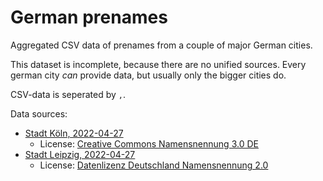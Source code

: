 # German prenames

Aggregated CSV data of prenames from a couple of major German cities.

This dataset is incomplete, because there are no unified sources. Every german city *can* provide data, but usually only the bigger cities do.

CSV-data is seperated by `,`.

Data sources:

* [Stadt Köln, 2022-04-27](https://offenedaten-koeln.de/dataset/vornamen)
  * License: [Creative Commons Namensnennung 3.0 DE](https://creativecommons.org/licenses/by/3.0/de/)
* [Stadt Leipzig, 2022-04-27](https://opendata.leipzig.de/dataset/vornamensstatistik)
  * License: [Datenlizenz Deutschland Namensnennung 2.0](https://www.govdata.de/dl-de/by-2-0)

